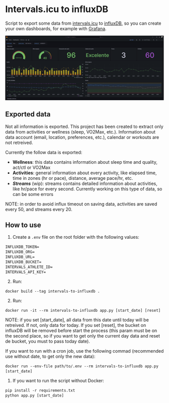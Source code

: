 # Intervals.icu to influxDB
Script to export some data from [intervals.icu](https://intervals.icu) to [influxDB](https://www.influxdata.com/), so you can create your own dashboards, for example with [Grafana](https://grafana.com/).

![Grafana Dashboard example](assets/image.png)

## Exported data
Not all information is exported. This project has been created to extract only data from activities or wellness (sleep, VO2Max, etc.). Information about data account (email, location, preferences, etc.), calendar or workouts are not retreived.

Currently the follow data is exported:
- **Wellness**: this data contains information about sleep time and quality, act/ctl or VO2Max
- **Activities**: general information about every activity, like elapsed time, time in zones (hr or pace), distance, average pace/hr, etc.
- ***Streams*** (wip): streams contains detailed information about activities, like hr/pace for every second. Currently working on this type of data, so can be some errors

NOTE: in order to avoid influx timeout on saving data, activities are saved every 50, and streams every 20.

## How to use
1. Create a `.env` file on the root folder with the following values:

```
INFLUXDB_TOKEN=
INFLUXDB_ORG=
INFLUXDB_URL=
INFLUXDB_BUCKET=
INTERVALS_ATHLETE_ID=
INTERVALS_API_KEY=
```

2. Run:

```
docker build --tag intervals-to-influxdb .
```

2. Run:

```
docker run -it --rm intervals-to-influxdb app.py [start_date] [reset]
```

NOTE: if you set [start_date], all data from this date until today will be retreived. If not, only data for today. If you set [reset], the bucket on influxDB will be removed before start the process (this param must be on the second place, so if you want to get only the current day data and reset de bucket, you must to pass today date).

If you want to run with a cron job, use the following commad (recommended use without date, to get only the new data):

```
docker run --env-file path/to/.env --rm intervals-to-influxdb app.py [start_date]
```

1. If you want to run the script without Docker:

```
pip install -r requirements.txt
python app.py [start_date]
```